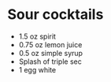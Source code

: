 # Sour cocktails

- 1.5 oz spirit
- 0.75 oz lemon juice
- 0.5 oz simple syrup
- Splash of triple sec
- 1 egg white
